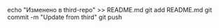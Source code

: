 echo "Изменено в third-repo" >> README.md
git add README.md
git commit -m "Update from third"
git push
